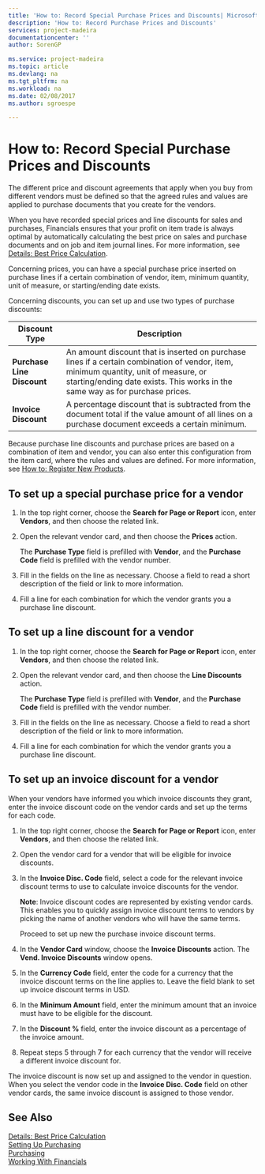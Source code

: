 ```yaml
---
title: 'How to: Record Special Purchase Prices and Discounts| Microsoft Docs'
description: 'How to: Record Purchase Prices and Discounts'
services: project-madeira
documentationcenter: ''
author: SorenGP

ms.service: project-madeira
ms.topic: article
ms.devlang: na
ms.tgt_pltfrm: na
ms.workload: na
ms.date: 02/08/2017
ms.author: sgroespe

---
```

# How to: Record Special Purchase Prices and Discounts
The different price and discount agreements that apply when you buy from different vendors must be defined so that the agreed rules and values are applied to purchase documents that you create for the vendors.

When you have recorded special prices and line discounts for sales and purchases, Financials ensures that your profit on item trade is always optimal by automatically calculating the best price on sales and purchase documents and on job and item journal lines. For more information, see [Details: Best Price Calculation](details-best-price-calculation.md).

Concerning prices, you can have a special purchase price inserted on purchase lines if a certain combination of vendor, item, minimum quantity, unit of measure, or starting/ending date exists.

Concerning discounts, you can set up and use two types of purchase discounts:

| Discount Type | Description |
| --- | --- |
| **Purchase Line Discount** |An amount discount that is inserted on purchase lines if a certain combination of vendor, item, minimum quantity, unit of measure, or starting/ending date exists. This works in the same way as for purchase prices. |
| **Invoice Discount** |A percentage discount that is subtracted from the document total if the value amount of all lines on a purchase document exceeds a certain minimum. |

Because purchase line discounts and purchase prices are based on a combination of item and vendor, you can also enter this configuration from the item card, where the rules and values are defined. For more information, see [How to: Register New Products](inventory-how-register-new-products.md).

## To set up a special purchase price for a vendor
1. In the top right corner, choose the **Search for Page or Report** icon, enter **Vendors**, and then choose the related link.
2. Open the relevant vendor card, and then choose the **Prices** action.
   
    The **Purchase Type** field is prefilled with **Vendor**, and the **Purchase Code** field is prefilled with the vendor number.
3. Fill in the fields on the line as necessary. Choose a field to read a short description of the field or link to more information.
4. Fill a line for each combination for which the vendor grants you a purchase line discount.

## To set up a line discount for a vendor
1. In the top right corner, choose the **Search for Page or Report** icon, enter **Vendors**, and then choose the related link.
2. Open the relevant vendor card, and then choose the **Line Discounts** action.
   
    The **Purchase Type** field is prefilled with **Vendor**, and the **Purchase Code** field is prefilled with the vendor number.
3. Fill in the fields on the line as necessary. Choose a field to read a short description of the field or link to more information.
4. Fill a line for each combination for which the vendor grants you a purchase line discount.

## To set up an invoice discount for a vendor
When your vendors have informed you which invoice discounts they grant, enter the invoice discount code on the vendor cards and set up the terms for each code.

1. In the top right corner, choose the **Search for Page or Report** icon, enter **Vendors**, and then choose the related link.
2. Open the vendor card for a vendor that will be eligible for invoice discounts.
3. In the **Invoice Disc. Code** field, select a code for the relevant invoice discount terms to use to calculate invoice discounts for the vendor.
   
    **Note**: Invoice discount codes are represented by existing vendor cards. This enables you to quickly assign invoice discount terms to vendors by picking the name of another vendors who will have the same terms.
   
    Proceed to set up new the purchase invoice discount terms.
4. In the **Vendor Card** window, choose the **Invoice Discounts** action. The **Vend. Invoice Discounts** window opens.
5. In the **Currency Code** field, enter the code for a currency that the invoice discount terms on the line applies to. Leave the field blank to set up invoice discount terms in USD.
6. In the **Minimum Amount** field, enter the minimum amount that an invoice must have to be eligible for the discount.
7. In the **Discount %** field, enter the invoice discount as a percentage of the invoice amount.
8. Repeat steps 5 through 7 for each currency that the vendor will receive a different invoice discount for.

The invoice discount is now set up and assigned to the vendor in question. When you select the vendor code in the **Invoice Disc. Code** field on other vendor cards, the same invoice discount is assigned to those vendor.

## See Also
[Details: Best Price Calculation](details-best-price-calculation.md)  
[Setting Up Purchasing](purchasing-setup-purchasing.md)  
[Purchasing](purchasing-manage-purchasing.md)  
[Working With Financials](ui-work-product.md)

